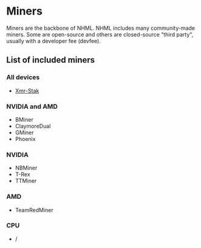 # Miners

Miners are the backbone of NHML. NHML includes many community-made miners. Some are open-source and others are closed-source "third party", usually with a developer fee (devfee).

## List of included miners

### All devices

* [Xmr-Stak](https://github.com/nicehash/NiceHashMinerLegacy/wiki/Xmr-Stak)

### NVIDIA and AMD

* BMiner
* ClaymoreDual
* GMiner
* Phoenix

### NVIDIA

* NBMiner
* T-Rex
* TTMiner

### AMD

* TeamRedMiner

### CPU

* /